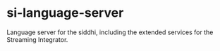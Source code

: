 # si-language-server
Language server for the siddhi, including the extended services for the Streaming Integrator.

